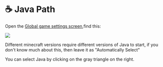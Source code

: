 # ☕ Java Path

Open the [Global game settings screen](./),find this:

![](../../.gitbook/assets/Screenshot\_2022-08-14-15-22-11-35\_d17cc25ab2657fb.jpg)

Different minecraft versions require different versions of Java to start, if you don't know much about this, then leave it as "Automatically Select"

You can select Java by clicking on the gray triangle on the right.
